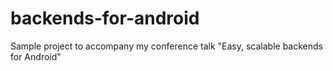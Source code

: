 # backends-for-android
Sample project to accompany my conference talk "Easy, scalable backends for Android"
